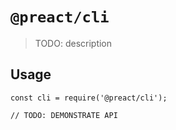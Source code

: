 # `@preact/cli`

> TODO: description

## Usage

```
const cli = require('@preact/cli');

// TODO: DEMONSTRATE API
```
